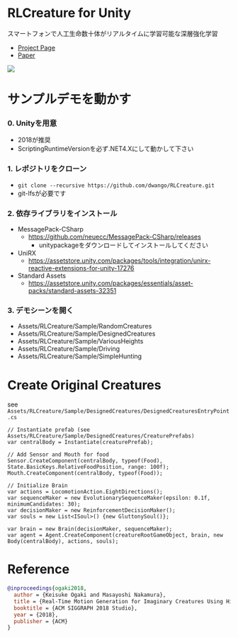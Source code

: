 # RLCreature for Unity

スマートフォンで人工生命数十体がリアルタイムに学習可能な深層強化学習

- [Project Page](https://dmv.nico/ja/casestudy/alife/)
- [Paper](https://dmv.nico/assets/img/casestudy/alife/siggraph2018_alife.pdf)

![](./20180801_OSS_showcase.gif)

サンプルデモを動かす
===========================

### 0. Unityを用意

- 2018が推奨
- ScriptingRuntimeVersionを必ず.NET4.Xにして動かして下さい

### 1. レポジトリをクローン

- `git clone --recursive https://github.com/dwango/RLCreature.git`
- git-lfsが必要です

### 2. 依存ライブラリをインストール

- MessagePack-CSharp
  - https://github.com/neuecc/MessagePack-CSharp/releases
    - unitypackageをダウンロードしてインストールしてください
- UniRX
  - https://assetstore.unity.com/packages/tools/integration/unirx-reactive-extensions-for-unity-17276
- Standard Assets
  - https://assetstore.unity.com/packages/essentials/asset-packs/standard-assets-32351

### 3. デモシーンを開く

- Assets/RLCreature/Sample/RandomCreatures
- Assets/RLCreature/Sample/DesignedCreatures
- Assets/RLCreature/Sample/VariousHeights
- Assets/RLCreature/Sample/Driving
- Assets/RLCreature/Sample/SimpleHunting

Create Original Creatures
===========================

see  `Assets/RLCreature/Sample/DesignedCreatures/DesignedCreaturesEntryPoint.cs`

```
// Instantiate prefab (see Assets/RLCreature/Sample/DesignedCreatures/CreaturePrefabs)
var centralBody = Instantiate(creaturePrefab);

// Add Sensor and Mouth for food
Sensor.CreateComponent(centralBody, typeof(Food), State.BasicKeys.RelativeFoodPosition, range: 100f);
Mouth.CreateComponent(centralBody, typeof(Food));

// Initialize Brain
var actions = LocomotionAction.EightDirections();
var sequenceMaker = new EvolutionarySequenceMaker(epsilon: 0.1f, minimumCandidates: 30);
var decisionMaker = new ReinforcementDecisionMaker();
var souls = new List<ISoul>() {new GluttonySoul()};

var brain = new Brain(decisionMaker, sequenceMaker);
var agent = Agent.CreateComponent(creatureRootGameObject, brain, new Body(centralBody), actions, souls);
```


Reference
===============

```bibtex
@inproceedings{ogaki2018,
  author = {Keisuke Ogaki and Masayoshi Nakamura},
  title = {Real-Time Motion Generation for Imaginary Creatures Using Hierarchical Reinforcement Learning},
  booktitle = {ACM SIGGRAPH 2018 Studio},
  year = {2018},
  publisher = {ACM}
}
```

